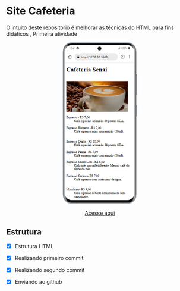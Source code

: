 # Site Cafeteria

O intuito deste repositório é melhorar as técnicas do HTML para fins didáticos , Primeira atividade

<div align=center>
    <img src="./img/Samsung-Galaxy-S20-127.0.0.1.png" width=200>
</div>
    
    
<div align=center>

[Acesse aqui]()

</div>

## Estrutura

- [x]  Estrutura HTML
- [x] Realizando primeiro commit
- [x] Realizando segundo commit
- [x] Enviando ao github


